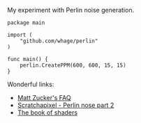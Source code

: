 My experiment with Perlin noise generation.

```
package main

import (
	"github.com/whage/perlin"
)

func main() {
	perlin.CreatePPM(600, 600, 15, 15)
}
```

Wonderful links:
- [Matt Zucker's FAQ](https://mzucker.github.io/html/perlin-noise-math-faq.html)
- [Scratchapixel - Perlin nose part 2](https://www.scratchapixel.com/lessons/procedural-generation-virtual-worlds%20/perlin-noise-part-2?url=procedural-generation-virtual-worlds%20/perlin-noise-part-2)
- [The book of shaders](https://thebookofshaders.com/11/)
